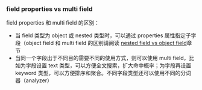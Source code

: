### field properties vs multi field

field properties 和 multi field 的区别：

- 当 field 类型为 object 或 nested 类型时，可以通过 properties 属性指定子字段（object field 和 multi field 的区别请阅读 [nested field vs object field](../../examples/nested-field-vs-object-field)章节
- 当同一个字段出于不同目的需要不同的使用方式，则可以使用 multi field，比如为字段设置 text 类型，可以方便全文搜索，扩大命中概率；为字段再设置 keyword 类型，可以方便排序和聚合。不同字段类型还可以使用不同的分词器（analyzer）
